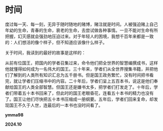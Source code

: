 # 时间

度过每一天、每一刻，无异于随时随地的赌博，赌注就是时间。人被强迫赌上自己年幼的生命，青春的生命，衰老的生命，去尝试做各种事情。一旦不能对生命有所把握，幻灭感就会强劲地压迫过来。对于年轻人的困境，我想千百年来都是一致的：人们想活的像个样子，但不知道应该像什么样子。

关于时间，我读到的最好的故事是这样的：

从前有位国王，把国内的学者召集过来，命令他们把全世界的智慧编撰成书，这样他就懂得如何成为一名伟大的国王。三十年来，学者们从全世界搜集书籍，并把他们了解到的人类所有知识汇总为五千册书。但是国王政务繁忙，没有时间把书看完，就让学者们压缩书中的内容。二十年后，学者们呈上五百本书，说这是他们奉献给国王的人类全部智慧。但国王还是嫌书太多，把学者们打发走了。十年后，学者们带着五十本书回来了，但此时的国王老眼昏花，连看五十本书的精力也没有了。国王让他们尽快把五十本书压缩成一册纲要。五年后，学者们回来复命，却发现国王不久于人世，连最后的一本书也没时间看了。



**ymma98**

**2024.10**
<!--stackedit_data:
eyJoaXN0b3J5IjpbLTIxNzkyODY0MSwtMTc5MTE2Nzc0OSwxND
UzMjg1MzU3LC0xMDEyNjA3OTRdfQ==
-->